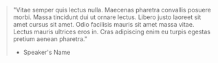 <blockquote class="quote">
    <p>"Vitae semper quis lectus nulla. Maecenas pharetra convallis posuere morbi. Massa tincidunt dui ut ornare lectus. Libero justo laoreet sit amet cursus sit amet. Odio facilisis mauris sit amet massa vitae. Lectus mauris ultrices eros in. Cras adipiscing enim eu turpis egestas pretium aenean pharetra."</p>
    <ul>
        <li class="speaker"> Speaker's Name</li>
    </ul>
</blockquote>
